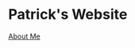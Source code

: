 
<html>

<body>
  <h1> Patrick's Website </h1>
  
  <a href="ABOUTME.md">About Me</a>
  
  
</body>



</html>
